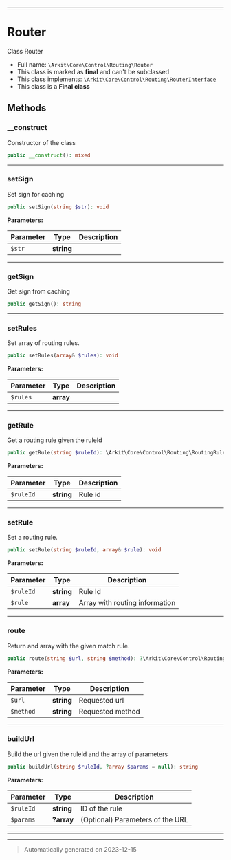 ***

# Router

Class Router



* Full name: `\Arkit\Core\Control\Routing\Router`
* This class is marked as **final** and can't be subclassed
* This class implements:
[`\Arkit\Core\Control\Routing\RouterInterface`](./RouterInterface.md)
* This class is a **Final class**




## Methods


### __construct

Constructor of the class

```php
public __construct(): mixed
```












***

### setSign

Set sign for caching

```php
public setSign(string $str): void
```








**Parameters:**

| Parameter | Type | Description |
|-----------|------|-------------|
| `$str` | **string** |  |





***

### getSign

Get sign from caching

```php
public getSign(): string
```












***

### setRules

Set array of routing rules.

```php
public setRules(array& $rules): void
```








**Parameters:**

| Parameter | Type | Description |
|-----------|------|-------------|
| `$rules` | **array** |  |





***

### getRule

Get a routing rule given the ruleId

```php
public getRule(string $ruleId): \Arkit\Core\Control\Routing\RoutingRule|null
```








**Parameters:**

| Parameter | Type | Description |
|-----------|------|-------------|
| `$ruleId` | **string** | Rule id |





***

### setRule

Set a routing rule.

```php
public setRule(string $ruleId, array& $rule): void
```








**Parameters:**

| Parameter | Type | Description |
|-----------|------|-------------|
| `$ruleId` | **string** | Rule Id |
| `$rule` | **array** | Array with routing information |





***

### route

Return and array with the given match rule.

```php
public route(string $url, string $method): ?\Arkit\Core\Control\Routing\RoutingHandler
```








**Parameters:**

| Parameter | Type | Description |
|-----------|------|-------------|
| `$url` | **string** | Requested url |
| `$method` | **string** | Requested method |





***

### buildUrl

Build the url given the ruleId and the array of parameters

```php
public buildUrl(string $ruleId, ?array $params = null): string
```








**Parameters:**

| Parameter | Type | Description |
|-----------|------|-------------|
| `$ruleId` | **string** | ID of the rule |
| `$params` | **?array** | (Optional) Parameters of the URL |





***


***
> Automatically generated on 2023-12-15
